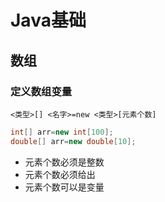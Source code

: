 # Java基础

## 数组

### 定义数组变量

    <类型>[] <名字>=new <类型>[元素个数]

```java
int[] arr=new int[100];
double[] arr=new double[10];
```

 - 元素个数必须是整数
 - 元素个数必须给出
 - 元素个数可以是变量
